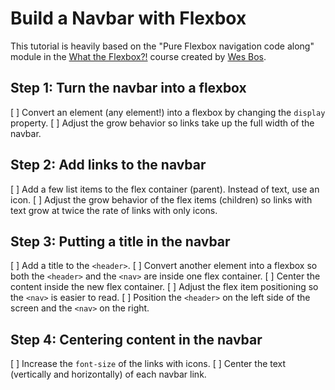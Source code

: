 # Build a Navbar with Flexbox

This tutorial is heavily based on the "Pure Flexbox navigation code along" module in the [What the Flexbox?!](https://flexbox.io/) course created by [Wes Bos](https://wesbos.com/).

## Step 1: Turn the navbar into a flexbox

[ ] Convert an element (any element!) into a flexbox by changing the `display` property.
[ ] Adjust the grow behavior so links take up the full width of the navbar.

## Step 2: Add links to the navbar

[ ] Add a few list items to the flex container (parent). Instead of text, use an icon. 
[ ] Adjust the grow behavior of the flex items (children) so links with text grow at twice the rate of links with only icons.

## Step 3: Putting a title in the navbar

[ ] Add a title to the `<header>`.
[ ] Convert another element into a flexbox so both the `<header>` and the `<nav>` are inside one flex container.
[ ] Center the content inside the new flex container.
[ ] Adjust the flex item positioning so the `<nav>` is easier to read. 
[ ] Position the `<header>` on the left side of the screen and the `<nav>` on the right.

## Step 4: Centering content in the navbar

[ ] Increase the `font-size` of the links with icons.
[ ] Center the text (vertically and horizontally) of each navbar link. 